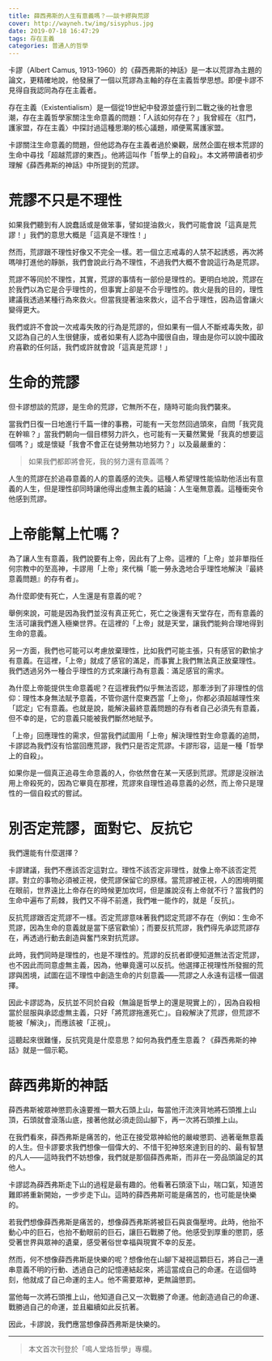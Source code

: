 ```yaml
---
title: 薛西弗斯的人生有意義嗎？——談卡繆與荒謬
cover: http://wayneh.tw/img/sisyphus.jpg
date: 2019-07-18 16:47:29
tags: 存在主義
categories: 普通人的哲學
---
```


卡謬（Albert Camus, 1913-1960）的《薛西弗斯的神話》是一本以荒謬為主題的論文，更精確地說，他發展了一個以荒謬為主軸的存在主義哲學思想。即便卡謬不見得自我認同為存在主義者。

存在主義（Existentialism）是一個從19世紀中發源並盛行到二戰之後的社會思潮，存在主義哲學家關注生命意義的問題：「人該如何存在？」我曾經在〈肛門，護家盟，存在主義〉中探討過這種思潮的核心議題，順便罵罵護家盟。

卡謬關注生命意義的問題，但他認為存在主義者過於樂觀，居然企圖在根本荒謬的生命中尋找「超越荒謬的東西」。他將這叫作「哲學上的自殺」。本文將帶讀者初步理解《薛西弗斯的神話》中所提到的荒謬。

<!--more-->

# 荒謬不只是不理性

如果我們聽到有人說蠢話或是做笨事，譬如提油救火，我們可能會說「這真是荒謬！」我們的意思大概是「這真是不理性！」

然而，荒謬跟不理性好像又不完全一樣。若一個立志戒毒的人禁不起誘惑，再次將嗎啡打進他的靜脈，我們會說此行為不理性，不過我們大概不會說這行為是荒謬。

荒謬不等同於不理性，其實，荒謬的事情有一部份是理性的。更明白地說，荒謬在於我們以為它是合乎理性的，但事實上卻是不合乎理性的。救火是我的目的，理性建議我透過某種行為來救火。但當我提著油來救火，這不合乎理性，因為這會讓火變得更大。

我們或許不會說一次戒毒失敗的行為是荒謬的，但如果有一個人不斷戒毒失敗，卻又認為自己的人生很健康，或者如果有人認為中國很自由，理由是你可以說中國政府喜歡的任何話，我們或許就會說「這真是荒謬！」

# 生命的荒謬

但卡謬想談的荒謬，是生命的荒謬，它無所不在，隨時可能向我們襲來。

當我們日復一日地進行千篇一律的事務，可能有一天忽然回過頭來，自問「我究竟在幹嘛？」當我們朝向一個目標努力許久，也可能有一天驀然驚覺「我真的想要這個嗎？」或是懷疑「我會不會正在徒勞無功地努力？」以及最嚴重的：

> 如果我們都即將會死，我的努力還有意義嗎？

人生的荒謬在於追尋意義的人的意義感的流失。這種人希望理性能協助他活出有意義的人生，但是理性卻同時讓他得出虛無主義的結論：人生毫無意義。這種衝突令他感到荒謬。

# 上帝能幫上忙嗎？

為了讓人生有意義，我們說要有上帝，因此有了上帝。這裡的「上帝」並非單指任何宗教中的至高神，卡謬用「上帝」來代稱「能一勞永逸地合乎理性地解決『最終意義問題』的存有者」。

為什麼即使有死亡，人生還是有意義的呢？

舉例來說，可能是因為我們並沒有真正死亡，死亡之後還有天堂存在，而有意義的生活可讓我們進入極樂世界。在這裡的「上帝」就是天堂，讓我們能夠合理地得到生命的意義。

另一方面，我們也可能可以考慮放棄理性，比如我們可能主張，只有感官的歡愉才有意義。在這裡，「上帝」就成了感官的滿足，而事實上我們無法真正放棄理性。我們透過另外一種合乎理性的方式來讓行為有意義：滿足感官的需求。

為什麼上帝能提供生命意義呢？在這裡我們似乎無法否認，那牽涉到了非理性的信仰：理性本身無法賦予意義，不管你選什麼東西當「上帝」，你都必須超越理性來「認定」它有意義。也就是說，能解決最終意義問題的存有者自己必須先有意義，但不幸的是，它的意義只能被我們斷然地賦予。

「上帝」回應理性的需求，但當我們試圖用「上帝」解決理性對生命意義的追問，卡謬認為我們沒有恰當回應荒謬，我們只是否定荒謬。卡謬形容，這是一種「哲學上的自殺」。

如果你是一個真正追尋生命意義的人，你依然會在某一天感到荒謬。荒謬是沒辦法用上帝殺死的，因為它畢竟在那裡，荒謬來自理性追尋意義的必然，而上帝只是理性的一個自殺式的嘗試。

# 別否定荒謬，面對它、反抗它

我們還能有什麼選擇？

卡謬建議，我們不應該否定這對立。理性不該否定非理性，就像上帝不該否定荒謬。對立的事物必須被正視，使荒謬保留它的原樣。當荒謬被正視，人的困境明擺在眼前，世界遠比上帝存在的時候更加坎坷，但是誰說沒有上帝就不行？當我們的生命中遍布了荊棘，我們又不得不前進，我們唯一能作的，就是「反抗」。

反抗荒謬跟否定荒謬不一樣。否定荒謬意味著我們認定荒謬不存在（例如：生命不荒謬，因為生命的意義就是當下感官歡愉）；而要反抗荒謬，我們得先承認荒謬存在，再透過行動去創造與奮鬥來對抗荒謬。

此時，我們同時是理性的，也是不理性的。荒謬的反抗者即便知道無法否定荒謬，也不因此而同意虛無主義，因為，他畢竟還可以反抗。他選擇正視理性所發掘的荒謬與困境，試圖在這不理性中創造生命的片刻意義——荒謬之人永遠有這樣一個選擇。

因此卡謬認為，反抗並不同於自殺（無論是哲學上的還是現實上的），因為自殺相當於屈服與承認虛無主義，只好「將荒謬拖進死亡」。自殺解決了荒謬，但荒謬不能被「解決」，而應該被「正視」。

這聽起來很難懂，反抗究竟是什麼意思？如何為我們產生意義？《薛西弗斯的神話》就是一個示範。

# 薛西弗斯的神話

薛西弗斯被眾神懲罰永遠要推一顆大石頭上山，每當他汗流浹背地將石頭推上山頂，石頭就會滾落山底，接著他就必須走回山腳下，再一次將石頭推上山。

在我們看來，薛西弗斯是痛苦的，他正在接受眾神給他的嚴峻懲罰、過著毫無意義的人生。但卡謬要求我們想像一個偉大的、不惜干犯神怒來達到目的的、最有智慧的凡人——這時我們不妨想像，我們就是那個薛西弗斯，而非在一旁品頭論足的其他人。

卡謬認為薛西弗斯走下山的過程是最有趣的。他看著石頭滾下山，喘口氣，知道苦難即將重新開始，一步步走下山。這時的薛西弗斯可能是痛苦的，也可能是快樂的。

若我們想像薛西弗斯是痛苦的，想像薛西弗斯將被巨石與哀傷壓垮。此時，他抬不動心中的巨石，也抬不動眼前的巨石，讓巨石戰勝了他。他感受到厚重的懲罰，感受著世界與眾神的遺棄，感受著俗世幸福與現實不幸的反差。

然而，何不想像薛西弗斯是快樂的呢？想像他在山腳下凝視這顆巨石，將自己一連串意義不明的行動、透過自己的記憶連結起來，將這當成自己的命運。在這個時刻，他就成了自己命運的主人。他不需要眾神，更無論懲罰。

當他每一次將石頭推上山，他知道自己又一次戰勝了命運。他創造過自己的命運、戰勝過自己的命運，並且繼續如此反抗著。

因此，卡謬說，我們應當想像薛西弗斯是快樂的。

---

> 本文首次刊登於「鳴人堂烙哲學」專欄。
